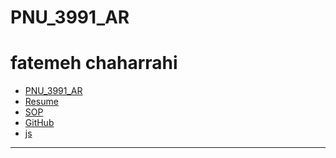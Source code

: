 # PNU_3991_AR
# fatemeh chaharrahi
- [PNU_3991_AR](https://github.com/fatemehchaharrahi/PNU_3991_AR)
- [Resume](https://fatemehchaharrahi.github.io/resume/) 
- [SOP](https://fatemehchaharrahi.github.io/sop/)
- [GitHub](https://github.com/fatemehchaharrahi)
- [js]()
-----------------
